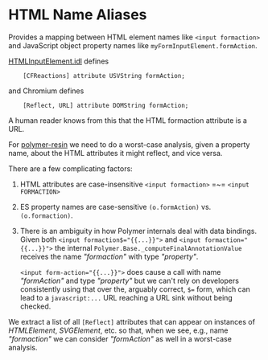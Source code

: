 # HTML Name Aliases

Provides a mapping between HTML element names like `<input formaction>` and
JavaScript object property names like `myFormInputElement.formAction`.

[HTMLInputElement.idl][htmlinputelement-idl] defines

```idl
    [CFReactions] attribute USVString formAction;
```

and Chromium defines

```idl
    [Reflect, URL] attribute DOMString formAction;
```

A human reader knows from this that the HTML formaction attribute is a URL.

For [polymer-resin] we need to do a worst-case analysis, given a property name,
about the HTML attributes it might reflect, and vice versa.

There are a few complicating factors:

1.  HTML attributes are case-insensitive `<input formaction>` =~= `<input
    FORMACTION>`
2.  ES property names are case-sensitive `(o.formAction)` vs. `(o.formaction)`.
3.  There is an ambiguity in how Polymer internals deal with data bindings.
    Given both `<input formaction$="{{...}}">` and `<input
    formaction="{{...}}">` the internal
    `Polymer.Base._computeFinalAnnotationValue` receives the name *"formaction"*
    with type *"property"*.

    `<input form-action="{{...}}">` does cause a call with name *"formAction"*
    and type *"property"* but we can't rely on developers consistently using
    that over the, arguably correct, `$=` form, which can lead to a
    `javascript:...` URL reaching a URL sink without being checked.

We extract a list of all `[Reflect]` attributes that can appear on instances of
*HTMLElement*, *SVGElement*, etc. so that, when we see, e.g., name
*"formaction"* we can consider *"formAction"* as well in a worst-case analysis.

[htmlinputelement-idl]: https://html.spec.whatwg.org/multipage/forms.html#the-input-element
[polymer-resin]: https://github.com/Polymer/polymer-resin/
